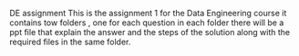 DE assignment
This is the assignment 1 for the Data Engineering course
it contains tow folders , one for each question
in each folder there will be a ppt file that explain the answer and the steps of the solution along with the required files in the same folder.
